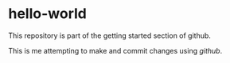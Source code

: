 # hello-world
This repository is part of the getting started section of github.

This is me attempting to make and commit changes using *github*. 

